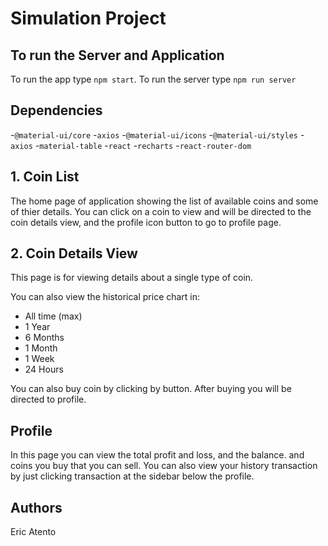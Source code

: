 # Simulation Project

## To run the Server and Application

To run the app type `npm start`.
To run the server type `npm run server`

## Dependencies

-`@material-ui/core` -`axios` -`@material-ui/icons` -`@material-ui/styles` -`axios` -`material-table` -`react` -`recharts` -`react-router-dom`

## 1. Coin List

The home page of application showing the list of available coins and some of thier details.
You can click on a coin to view and will be directed to the coin
details view, and the profile icon button to go to profile page.

## 2. Coin Details View

This page is for viewing details about a single type of coin.

You can also view the historical price chart in:

- All time (max)
- 1 Year
- 6 Months
- 1 Month
- 1 Week
- 24 Hours

You can also buy coin by clicking by button. After buying you will be directed to profile.

## Profile

In this page you can view the total profit and loss, and the balance. and coins you buy that you can sell.
You can also view your history transaction by just clicking transaction at the sidebar below the profile.

## Authors

Eric Atento
